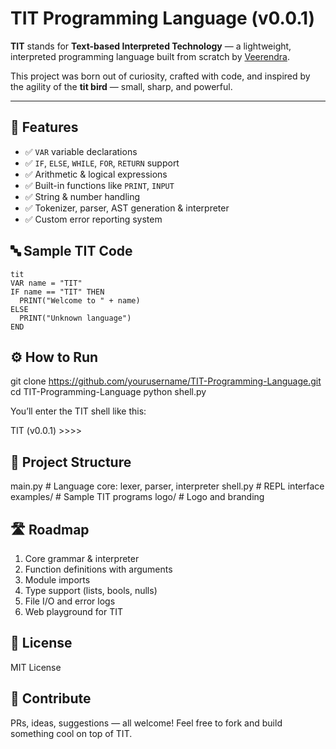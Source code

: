 # TIT Programming Language (v0.0.1)

**TIT** stands for **Text-based Interpreted Technology** — a lightweight, interpreted programming language built from scratch by [Veerendra](https://www.linkedin.com/in/your-profile).

This project was born out of curiosity, crafted with code, and inspired by the agility of the **tit bird** — small, sharp, and powerful.

---

## 🚀 Features

- ✅ `VAR` variable declarations
- ✅ `IF`, `ELSE`, `WHILE`, `FOR`, `RETURN` support
- ✅ Arithmetic & logical expressions
- ✅ Built-in functions like `PRINT`, `INPUT`
- ✅ String & number handling
- ✅ Tokenizer, parser, AST generation & interpreter
- ✅ Custom error reporting system



## 🔤 Sample TIT Code

```
tit
VAR name = "TIT"
IF name == "TIT" THEN
  PRINT("Welcome to " + name)
ELSE
  PRINT("Unknown language")
END
```

## ⚙️ How to Run

git clone https://github.com/yourusername/TIT-Programming-Language.git
cd TIT-Programming-Language
python shell.py

You’ll enter the TIT shell like this:

TIT (v0.0.1) >>>>


## 📂 Project Structure

main.py         # Language core: lexer, parser, interpreter
shell.py        # REPL interface
examples/       # Sample TIT programs
logo/           # Logo and branding

## 🛣️ Roadmap

1. Core grammar & interpreter
2. Function definitions with arguments
3. Module imports
4. Type support (lists, bools, nulls)
5. File I/O and error logs
6. Web playground for TIT

## 📜 License
MIT License

## 🙌 Contribute

PRs, ideas, suggestions — all welcome!
Feel free to fork and build something cool on top of TIT.

